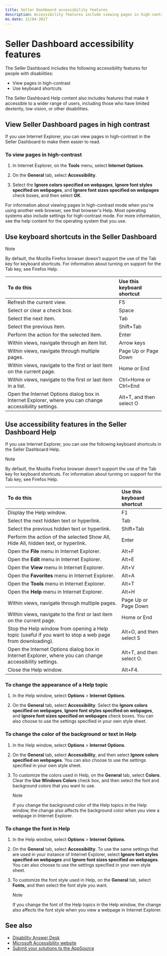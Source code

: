 ```yaml
---
title: Seller Dashboard accessibility features
description: Accessibility features include viewing pages in high-contrast and using keyboard shortcuts.
ms.date: 12/04-2017
---
```


# Seller Dashboard accessibility features
The Seller Dashboard includes the following accessibility features for people with disabilities:

- View pages in high-contrast   
- Use keyboard shortcuts
    
The Seller Dashboard Help content also includes features that make it accessible to a wider range of users, including those who have limited dexterity, low vision, or other disabilities. 

<a name="bk_highcont"> </a>
## View Seller Dashboard pages in high contrast

If you use Internet Explorer, you can view pages in high-contrast in the Seller Dashboard to make them easier to read. 

### To view pages in high-contrast

1. In Internet Explorer, on the **Tools** menu, select **Internet Options**.

2. On the **General** tab, select **Accessibility**.

3. Select the **Ignore colors specified on webpages**, **Ignore font styles specified on webpages**, and **Ignore font sizes specified on webpages** check boxes, and then select **OK**.

For information about viewing pages in high-contrast mode when you're using another web browser, see that browser's Help. Most operating systems also include settings for high-contrast mode. For more information, see the help content for the operating system that you use.

<a name="bk_keyboard"> </a>
## Use keyboard shortcuts in the Seller Dashboard

> [!NOTE]
> By default, the Mozilla Firefox browser doesn't support the use of the Tab key for keyboard shortcuts. For information about turning on support for the Tab key, see Firefox Help.

|**To do this**|**Use this keyboard shortcut**|
|:-----|:-----|
|Refresh the current view.|F5|
|Select or clear a check box.|Space|
|Select the next item.|Tab|
|Select the previous item.|Shift+Tab|
|Perform the action for the selected item.|Enter|
|Within views, navigate through an item list.|Arrow keys|
|Within views, navigate through multiple pages.|Page Up or Page Down|
|Within views, navigate to the first or last item on the current page.|Home or End|
|Within views, navigate to the first or last item in a list.|Ctrl+Home or Ctrl+End|
|Open the Internet Options dialog box in Internet Explorer, where you can change accessibility settings.|Alt+T, and then select O|

<a name="bk_keyboard"> </a>
## Use accessibility features in the Seller Dashboard Help

If you use Internet Explorer, you can use the following keyboard shortcuts in the Seller Dashboard Help.

> [!NOTE]
> By default, the Mozilla Firefox browser doesn't support the use of the Tab key for keyboard shortcuts. For information about turning on support for the Tab key, see Firefox Help.

|**To do this**|**Use this keyboard shortcut**|
|:-----|:-----|
|Display the Help window.|F1|
|Select the next hidden text or hyperlink.|Tab|
|Select the previous hidden text or hyperlink.|Shift+Tab|
|Perform the action of the selected Show All, Hide All, hidden text, or hyperlink.|Enter|
|Open the  **File** menu in Internet Explorer.|Alt+F|
|Open the  **Edit** menu in Internet Explorer.|Alt+E|
|Open the  **View** menu in Internet Explorer.|Alt+V|
|Open the  **Favorites** menu in Internet Explorer.|Alt+A|
|Open the  **Tools** menu in Internet Explorer.|Alt+T|
|Open the  **Help** menu in Internet Explorer.|Alt+H|
|Within views, navigate through multiple pages.|Page Up or Page Down|
|Within views, navigate to the first or last item on the current page.|Home or End|
|Stop the Help window from opening a Help topic (useful if you want to stop a web page from downloading).|Alt+O, and then select S|
|Open the Internet Options dialog box in Internet Explorer, where you can change accessibility settings.|Alt+T, and then select O.|
|Close the Help window.|Alt+F4.|

### To change the appearance of a Help topic

1. In the Help window, select **Options** > **Internet Options**.

2. On the **General** tab, select **Accessibility**. Select the **Ignore colors specified on webpages**, **Ignore font styles specified on webpages**, and **Ignore font sizes specified on webpages** check boxes. You can also choose to use the settings specified in your own style sheet.

### To change the color of the background or text in Help

1. In the Help window, select **Options** > **Internet Options**.

2. On the **General** tab, select **Accessibility**, and then select **Ignore colors specified on webpages**. You can also choose to use the settings specified in your own style sheet.

3. To customize the colors used in Help, on the **General** tab, select **Colors**. Clear the **Use Windows Colors** check box, and then select the font and background colors that you want to use.
    
    > [!NOTE]
    > If you change the background color of the Help topics in the Help window, the change also affects the background color when you view a webpage in Internet Explorer.

### To change the font in Help

1. In the Help window, select **Options** > **Internet Options**.

2. On the **General** tab, select **Accessibility**. To use the same settings that are used in your instance of Internet Explorer, select **Ignore font styles specified on webpages** and **Ignore font sizes specified on webpages**. You can also choose to use the settings specified in your own style sheet. 
 
3. To customize the font style used in Help, on the **General** tab, select **Fonts**, and then select the font style you want.
    
    > [!NOTE]
    > If you change the font of the Help topics in the Help window, the change also affects the font style when you view a webpage in Internet Explorer.

## See also
<a name="bk_addresources"> </a>

- [Disability Answer Desk](https://support.microsoft.com/en-us/accessibility/disability-answer-desk)
- [Microsoft Accessibility website](https://www.microsoft.com/en-us/accessibility)
- [Submit your solutions to the AppSource](submit-to-the-office-store.md)
    
 

